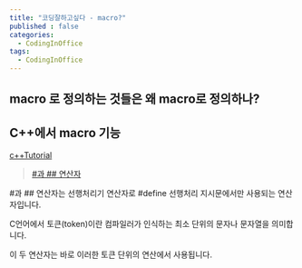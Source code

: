 ```yaml
---
title: "코딩잘하고싶다 - macro?"
published : false
categories:
  - CodingInOffice
tags:
  - CodingInOffice
---
```



## macro 로 정의하는 것들은 왜 macro로 정의하나?

## C++에서 macro 기능
[c++Tutorial](https://www.cprogramming.com/tutorial/cpreprocessor.html)

> [#과 ## 연산자](http://tcpschool.com/c/c_prepro_macroFunc)


#과 ## 연산자는 선행처리기 연산자로 #define 선행처리 지시문에서만 사용되는 연산자입니다.

C언어에서 토큰(token)이란 컴파일러가 인식하는 최소 단위의 문자나 문자열을 의미합니다.

이 두 연산자는 바로 이러한 토큰 단위의 연산에서 사용됩니다.
<!--trace랑 debug 다른건줄알았더니 타고들어가보니 debug도 trace macro로정의되어있넹 뭐지이게-->